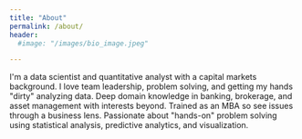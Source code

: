 ```yaml
---
title: "About"
permalink: /about/
header:
  #image: "/images/bio_image.jpeg"

---
```

I'm a data scientist and quantitative analyst with a capital markets background. I love team leadership, problem solving, and getting my hands "dirty" analyzing data. Deep domain knowledge in banking, brokerage, and asset management with interests beyond. Trained as an MBA so see issues through a business lens.  Passionate about "hands-on" problem solving using statistical analysis, predictive analytics, and visualization.
